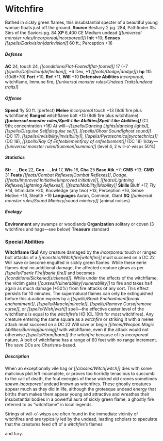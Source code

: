 ﻿---
cssclass: [monsters]
title1: Witchfire
desc_short: Bathed in sickly green flames, this insubstantial specter of a beautiful
  young woman floats just off the ground.
title2: Witchfire
CR: 9
sources:
- name: Bestiary 2
  page: 284
  link: http://paizo.com/pathfinderRPG/v5748btpy8hif
- name: 'Pathfinder #5: Sins of the Saviors'
  page: 84
  link: http://paizo.com/pathfinder/adventurePath/riseOfTheRunelords/v5748btpy815o
XP: 6400
alignment: CE
size: Medium
type: undead
subtypes:
- incorporeal
initiative:
  bonus: 10
senses:
  darkvision: 60
AC:
  AC: 24
  touch: 24
  flat_footed: 17
  components:
    deflection: 7
    dex: 6
    dodge: 1
HP:
  HP: 115
  long: 10d8+70
saves:
  fort: 10
  ref: 11
  will: 10
defensive_abilities:
- incorporeal
- witchflame
- Immune fire
- undead traits
speeds:
  fly: 50
  fly_maneuverability: perfect
attacks:
  melee:
  - - text: incorporeal touch +13 (8d6 fire plus witchflame)
      entries:
      - - damage: 8d6
          type: fire
        - effect: witchflame
      attack: incorporeal touch
      bonus:
      - 13
  ranged:
  - - text: witchflame bolt +13 (8d6 fire plus witchflame)
      entries:
      - - damage: 8d6
          type: fire
        - effect: witchflame
      attack: witchflame bolt
      bonus:
      - 13
spell_like_abilities:
  entries:
  - name: dancing lights
    source: default
    freq: At will
  - name: disguise self
    source: default
    freq: At will
  - name: ghost sound
    source: default
    freq: At will
    DC: 17
  - name: invisibility
    source: default
    freq: At will
  - name: pyrotechnics
    source: default
    freq: At will
    DC: 19
  - name: ray of enfeeblement
    source: default
    freq: At will
    DC: 18
  - name: summon
    source: default
    freq: 1/day
    level: 4
    summons:
    - name: will-o'-wisps
      amount: 2
      chance: 50%
  sources:
  - name: default
    CL: 9
    concentration: 16
ability_scores:
  STR:
  DEX: 22
  CON:
  INT: 17
  WIS: 16
  CHA: 25
BAB: 7
CMB: 13
CMD: 31
feats:
- name: Combat Reflexes
- name: Dodge
- name: Improved Initiative
- name: Lightning Reflexes
- name: Mobility
skills:
  Bluff: 17
  Fly: 14
  Intimidate: 20
  Knowledge (any two): 13
  Perception: 16
  Sense Motive: 16
  Stealth: 19
languages:
- Auran
- Common
- Giant
special_qualities:
- sound mimicry (animal noises)
ecology:
  environment: any swamps or woodlands
  organization: solitary or coven (3 witchfires and hags-see below)
  treasure_type: standard
special_abilities:
  Witchflame (Su): Any creature damaged by the incorporeal touch or ranged bolt attacks
    of a witchfire must succeed on a DC 22 Will save or become engulfed in sickly
    green flames. While these eerie flames deal no additional damage, the affected
    creature glows as per faerie fire and becomes sickened. While under the effects
    of the witchflame, the victim gains vulnerability to fire and takes half again
    as much damage (+50%) from fire attacks of any sort. This effect persists for
    10 minutes. The supernatural flames can only be extinguished before this duration
    expires by a break enchantment, miracle, remove curse, or wish spell-the effective
    caster level of the witchflame is equal to the witchfire's HD (CL 10th for most
    witchfires). Any creature entering the same square as a witchfire or striking
    it with a melee attack must succeed on a DC 22 Will save or begin burning with
    witchflame, even if the attack would not otherwise harm the witchfire because
    of its incorporeal nature. A bolt of witchflame has a range of 60 feet with no
    range increment. The save DCs are Charisma-based.
desc_long: |-
  When an exceptionally vile hag or witch dies with some malicious plot left incomplete, or proves too horridly tenacious to succumb to the call of death, the foul energies of these wicked old crones sometimes spawn incorporeal undead known as witchfires. These ghostly creatures appear much as they did in life, although the grotesque undead energy that births them makes them appear young and attractive and wreathes their insubstantial bodies in a powerful aura of sickly green flame, a ghostly fire referred to as “witchflame” in local legends.

  Strings of will-o'-wisps are often found in the immediate vicinity of witchfires and are typically led by the undead, leading scholars to speculate that the creatures feed off of a witchfire's flames 

  and fury.

---

# Witchfire
Bathed in sickly green flames, this insubstantial specter of a beautiful young woman floats just off the ground.
**Source** Bestiary 2 pg. 284, Pathfinder #5: Sins of the Saviors pg. 84
**XP** 6,400
CE Medium undead (_[[universal monster rules/Incorporeal|incorporeal]]_)
**Init** +10; **Senses** _[[spells/Darkvision|darkvision]]_ 60 ft.; Perception +16

##### Defense

**AC** 24, touch 24, _[[conditions/Flat-Footed|flat-footed]]_ 17 (+7 _[[spells/Deflection|deflection]]_, +6 Dex, +1 _[[feats/Dodge|dodge]]_)
**hp** 115 (10d8+70)
**Fort** +10, **Ref** +11, **Will** +10
**Defensive Abilities** _incorporeal_, witchflame, Immune fire, _[[universal monster rules/Undead Traits|undead traits]]_

##### Offense
**Speed** fly 50 ft. (perfect)
**Melee** _incorporeal_ touch +13 (8d6 fire plus witchflame)
**Ranged** witchflame bolt +13 (8d6 fire plus witchflame)
**_[[universal monster rules/Spell-Like Abilities|Spell-Like Abilities]]_** (CL 9th; concentration +16)
At will—_[[spells/Dancing Lights|dancing lights]]_, _[[spells/Disguise Self|disguise self]]_, _[[spells/Ghost Sound|ghost sound]]_ (DC 17), _[[spells/Invisibility|invisibility]]_, _[[spells/Pyrotechnics|pyrotechnics]]_ (DC 19), _[[spells/Ray Of Enfeeblement|ray of enfeeblement]]_ (DC 18)
1/day—_[[universal monster rules/Summon|summon]]_ (level 4, 2 will-o’-wisps 50%)

##### Statistics
**Str** —, **Dex** 22, **Con** —, **Int** 17, **Wis** 16, **Cha** 25
**Base Atk** +7; **CMB** +13; **CMD** 31
**Feats** _[[feats/Combat Reflexes|Combat Reflexes]]_, _Dodge_, _[[feats/Improved Initiative|Improved Initiative]]_, _[[feats/Lightning Reflexes|Lightning Reflexes]]_, _[[feats/Mobility|Mobility]]_
**Skills** Bluff +17, Fly +14, Intimidate +20, Knowledge (any two) +13, Perception +16, Sense Motive +16, Stealth +19
**Languages** Auran, Common, Giant
**SQ** _[[universal monster rules/Sound Mimicry|sound mimicry]]_ (animal noises)

##### Ecology

**Environment** any swamps or woodlands
**Organization** solitary or coven (3 witchfires and hags—see below)
**Treasure** standard

### Special Abilities

**Witchflame (Su)** Any creature damaged by the _incorporeal_ touch or ranged bolt attacks of a _[[monsters/Witchfire|witchfire]]_ must succeed on a DC 22 Will save or become engulfed in sickly green flames. While these eerie flames deal no additional damage, the affected creature glows as per _[[spells/Faerie Fire|faerie fire]]_ and becomes _[[conditions/Sickened|sickened]]_. While under the effects of the witchflame, the victim gains _[[curses/Vulnerability|vulnerability]]_ to fire and takes half again as much damage (+50%) from fire attacks of any sort. This effect persists for 10 minutes. The supernatural flames can only be extinguished before this duration expires by a _[[spells/Break Enchantment|break enchantment]]_, _[[spells/Miracle|miracle]]_, _[[spells/Remove Curse|remove curse]]_, or _[[spells/Wish|wish]]_ spell—the effective caster level of the witchflame is equal to the _witchfire_’s HD (CL 10th for most witchfires). Any creature entering the same square as a _witchfire_ or striking it with a melee attack must succeed on a DC 22 Will save or begin _[[items/Weapon Magic Abilities/Burning|burning]]_ with witchflame, even if the attack would not otherwise _[[spells/Harm|harm]]_ the _witchfire_ because of its _incorporeal_ nature. A bolt of witchflame has a range of 60 feet with no range increment. The save DCs are Charisma-based.

##### Description

When an exceptionally vile hag or _[[classes/Witch|witch]]_ dies with some malicious plot left incomplete, or proves too horridly tenacious to succumb to the call of death, the foul energies of these wicked old crones sometimes spawn _incorporeal_ undead known as witchfires. These ghostly creatures appear much as they did in life, although the grotesque undead energy that births them makes them appear young and attractive and wreathes their insubstantial bodies in a powerful aura of sickly green flame, a ghostly fire referred to as “witchflame” in local legends.

Strings of will-o’-wisps are often found in the immediate vicinity of witchfires and are typically led by the undead, leading scholars to speculate that the creatures feed off of a _witchfire_’s flames

and fury.